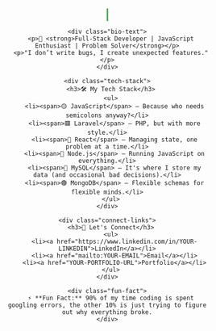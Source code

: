 <!DOCTYPE html>
<html lang="en">
<head>
  <meta charset="UTF-8">
  <meta name="viewport" content="width=device-width, initial-scale=1.0">
  <title>Mohammed Jamal's Bio</title>
  <style>
    /* Basic reset */
    * {
      margin: 0;
      padding: 0;
      box-sizing: border-box;
    }

    body {
      font-family: 'Arial', sans-serif;
      background-color: #121212;
      color: #fff;
      padding: 20px;
    }

    /* Typewriter effect */
    .typewriter {
      font-size: 1.5em;
      font-weight: bold;
      color: #4CAF50;
      overflow: hidden; /* Ensures text is hidden until revealed */
      border-right: .15em solid #4CAF50; /* Cursor effect */
      white-space: nowrap;
      margin: 0 auto;
      animation: typing 3.5s steps(30) 1s 1 normal both, blinkCaret 0.75s step-end infinite;
    }

    @keyframes typing {
      from {
        width: 0;
      }
      to {
        width: 100%;
      }
    }

    @keyframes blinkCaret {
      50% {
        border-color: transparent;
      }
    }

    .container {
      text-align: center;
      padding-top: 50px;
    }

    .bio-text {
      margin-top: 20px;
    }

    .tech-stack, .connect-links {
      margin-top: 30px;
    }

    .tech-stack ul, .connect-links ul {
      list-style-type: none;
      padding-left: 0;
    }

    .tech-stack li, .connect-links li {
      margin: 10px 0;
    }

    .tech-stack li span, .connect-links li a {
      color: #4CAF50;
      text-decoration: none;
    }

    .tech-stack li span:hover, .connect-links li a:hover {
      text-decoration: underline;
    }

    .fun-fact {
      margin-top: 20px;
      font-size: 1.2em;
    }
  </style>
</head>
<body>
  <div class="container">
    <div class="typewriter">Hi, I'm Mohammed Jamal</div>

    <div class="bio-text">
      <p>🚀 <strong>Full-Stack Developer | JavaScript Enthusiast | Problem Solver</strong></p>
      <p>"I don’t write bugs, I create unexpected features."</p>
    </div>

    <div class="tech-stack">
      <h3>🛠 My Tech Stack</h3>
      <ul>
        <li><span>🟡 JavaScript</span> – Because who needs semicolons anyway?</li>
        <li><span>🟥 Laravel</span> – PHP, but with more style.</li>
        <li><span>🔵 React</span> – Managing state, one problem at a time.</li>
        <li><span>🐍 Node.js</span> – Running JavaScript on everything.</li>
        <li><span>🐬 MySQL</span> – It's where I store my data (and occasional bad decisions).</li>
        <li><span>🟢 MongoDB</span> – Flexible schemas for flexible minds.</li>
      </ul>
    </div>

    <div class="connect-links">
      <h3>🤙 Let's Connect</h3>
      <ul>
        <li><a href="https://www.linkedin.com/in/YOUR-LINKEDIN">LinkedIn</a></li>
        <li><a href="mailto:YOUR-EMAIL">Email</a></li>
        <li><a href="YOUR-PORTFOLIO-URL">Portfolio</a></li>
      </ul>
    </div>

    <div class="fun-fact">
      ⚡ **Fun Fact:** 90% of my time coding is spent googling errors, the other 10% is just trying to figure out why everything broke.
    </div>
  </div>
</body>
</html>
